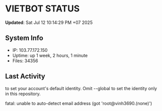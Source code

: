 # VIETBOT STATUS
**Updated**: Sat Jul 12 10:14:29 PM +07 2025

## System Info
- IP: 103.77.172.150
- Uptime: up 1 week, 2 hours, 1 minute
- Files: 34356

## Last Activity

to set your account's default identity.
Omit --global to set the identity only in this repository.

fatal: unable to auto-detect email address (got 'root@vinh3690.(none)')
